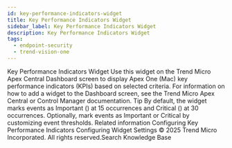 ```yaml
---
id: key-performance-indicators-widget
title: Key Performance Indicators Widget
sidebar_label: Key Performance Indicators Widget
description: Key Performance Indicators Widget
tags:
  - endpoint-security
  - trend-vision-one
---
```


 Key Performance Indicators Widget Use this widget on the Trend Micro Apex Central Dashboard screen to display Apex One (Mac) key performance indicators (KPIs) based on selected criteria. For information on how to add a widget to the Dashboard screen, see the Trend Micro Apex Central or Control Manager documentation. Tip By default, the widget marks events as Important () at 15 occurrences and Critical () at 30 occurrences. Optionally, mark events as Important or Critical by customizing event thresholds. Related information Configuring Key Performance Indicators Configuring Widget Settings © 2025 Trend Micro Incorporated. All rights reserved.Search Knowledge Base